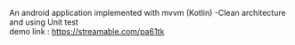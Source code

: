 An android application implemented with mvvm (Kotlin) -Clean architecture and using Unit test\
demo link : https://streamable.com/pa61tk

